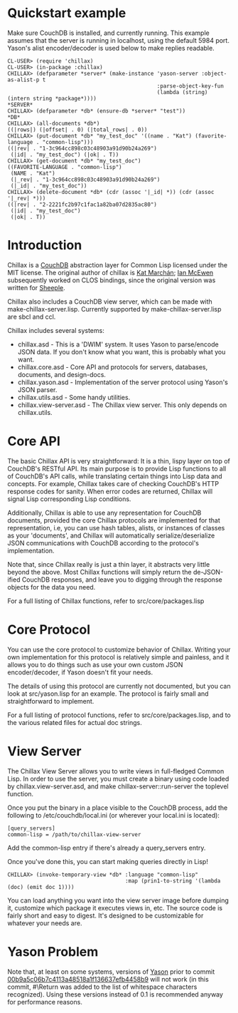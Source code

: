 # Quickstart example

Make sure CouchDB is installed, and currently running. This example assumes that the server is
running in localhost, using the default 5984 port. Yason's alist encoder/decoder is used below to
make replies readable.

    CL-USER> (require 'chillax)
    CL-USER> (in-package :chillax)
    CHILLAX> (defparameter *server* (make-instance 'yason-server :object-as-alist-p t
                                                   :parse-object-key-fun
                                                   (lambda (string) (intern string *package*))))
    *SERVER*
    CHILLAX> (defparameter *db* (ensure-db *server* "test"))
    *DB*
    CHILLAX> (all-documents *db*)
    ((|rows|) (|offset| . 0) (|total_rows| . 0))
    CHILLAX> (put-document *db* "my_test_doc" '((name . "Kat") (favorite-language . "common-lisp")))
    ((|rev| . "1-3c964cc898c03c48903a91d90b24a269")
     (|id| . "my_test_doc") (|ok| . T))
    CHILLAX> (get-document *db* "my_test_doc")
    ((FAVORITE-LANGUAGE . "common-lisp")
     (NAME . "Kat")
     (|_rev| . "1-3c964cc898c03c48903a91d90b24a269")
     (|_id| . "my_test_doc"))
    CHILLAX> (delete-document *db* (cdr (assoc '|_id| *)) (cdr (assoc '|_rev| *)))
    ((|rev| . "2-2221fc2b97c1fac1a82ba07d2835ac80")
     (|id| . "my_test_doc")
     (|ok| . T))

# Introduction

Chillax is a [CouchDB](http://couchdb.apache.org) abstraction layer for Common Lisp licensed under
the MIT license. The original author of chillax is [Kat Marchán](http://github.com/zkat);
[Ian McEwen](http://github.com/ianmcorvidae) subsequently worked on CLOS bindings, since
the original version was written for [Sheeple](http://github.com/zkat/sheeple).

Chillax also includes a CouchDB view server, which can be made with
make-chillax-server.lisp. Currently supported by make-chillax-server.lisp are sbcl and ccl.

Chillax includes several systems:

* chillax.asd - This is a 'DWIM' system. It uses Yason to parse/encode JSON data. If you don't know
  what you want, this is probably what you want.
* chillax.core.asd - Core API and protocols for servers, databases, documents, and
  design-docs.
* chillax.yason.asd - Implementation of the server protocol using Yason's JSON parser.
* chillax.utils.asd - Some handy utilities.
* chillax.view-server.asd - The Chillax view server. This only depends on chillax.utils.

# Core API

The basic Chillax API is very straightforward: It is a thin, lispy layer on top of CouchDB's RESTful
API. Its main purpose is to provide Lisp functions to all of CouchDB's API calls, while translating
certain things into Lisp data and concepts. For example, Chillax takes care of checking CouchDB's
HTTP response codes for sanity. When error codes are returned, Chillax will signal Lisp
corresponding Lisp conditions.

Additionally, Chillax is able to use any representation for CouchDB documents, provided the core
Chillax protocols are implemented for that representation, i.e, you can use hash tables, alists, or
instances of classes as your 'documents', and Chillax will automatically serialize/deserialize JSON
communications with CouchDB according to the protocol's implementation.

Note that, since Chillax really is just a thin layer, it abstracts very little beyond the
above. Most Chillax functions will simply return the de-JSON-ified CouchDB responses, and leave you
to digging through the response objects for the data you need.

For a full listing of Chillax functions, refer to src/core/packages.lisp

# Core Protocol

You can use the core protocol to customize behavior of Chillax. Writing your own implementation for
this protocol is relatively simple and painless, and it allows you to do things such as use your own
custom JSON encoder/decoder, if Yason doesn't fit your needs.

The details of using this protocol are currently not documented, but you can look at src/yason.lisp
for an example. The protocol is fairly small and straightforward to implement.

For a full listing of protocol functions, refer to src/core/packages.lisp, and to the various
related files for actual doc strings.

# View Server

The Chillax View Server allows you to write views in full-fledged Common Lisp. In order to use the
server, you must create a binary using code loaded by chillax.view-server.asd, and make
chillax-server::run-server the toplevel function.

Once you put the binary in a place visible to the CouchDB process, add the following to
/etc/couchdb/local.ini (or wherever your local.ini is located):

    [query_servers]
    common-lisp = /path/to/chillax-view-server

Add the common-lisp entry if there's already a query_servers entry.

Once you've done this, you can start making queries directly in Lisp!

    CHILLAX> (invoke-temporary-view *db* :language "common-lisp"
                                         :map (prin1-to-string '(lambda (doc) (emit doc 1))))

You can load anything you want into the view server image before dumping it, customize which package
it executes views in, etc. The source code is fairly short and easy to digest. It's designed to be
customizable for whatever your needs are.

# Yason Problem

Note that, at least on some systems, versions of [Yason](http://github.com/hanshuebner/Yason) prior
to commit
[00b9a5c06b7c4113a48518a1f136637efb4458b9](http://github.com/hanshuebner/Yason/commit/00b9a5c06b7c4113a48518a1f136637efb4458b9)
will not work (in this commit, #\Return was added to the list of whitespace characters
recognized). Using these versions instead of 0.1 is recommended anyway for performance reasons.
